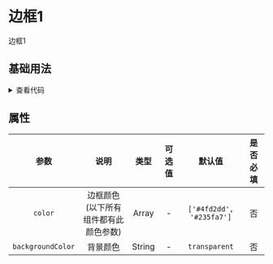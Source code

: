 <!-- 加载 demo 组件 start -->
<script setup>
import demo from './demo.vue'
</script>
<!-- 加载 demo 组件 end -->

<!-- 正文开始 -->

# 边框1

边框1

## 基础用法
<demo />
<details>
<summary>查看代码</summary>

<<< @/Border/BorderBox1/demo.vue

</details>


## 属性
参数 | 说明 | 类型 | 可选值 | 默认值 | 是否必填
:-: | :-: | :-: | :-: | :-: | :-:
`color` | 边框颜色(以下所有组件都有此颜色参数) | Array | - | `['#4fd2dd', '#235fa7']` | 否 
`backgroundColor` | 背景颜色 | String | - | `transparent` | 否 

